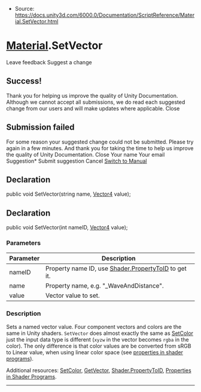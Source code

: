 * Source: https://docs.unity3d.com/6000.0/Documentation/ScriptReference/Material.SetVector.html

#  [Material](https://docs.unity3d.com/6000.0/Documentation/ScriptReference/Material.html).SetVector
Leave feedback
Suggest a change
## Success!
Thank you for helping us improve the quality of Unity Documentation. Although we cannot accept all submissions, we do read each suggested change from our users and will make updates where applicable.
Close
## Submission failed
For some reason your suggested change could not be submitted. Please <a>try again</a> in a few minutes. And thank you for taking the time to help us improve the quality of Unity Documentation.
Close
Your name Your email Suggestion* Submit suggestion
Cancel
[Switch to Manual](https://docs.unity3d.com/6000.0/Documentation/Manual/class-Material.html "Go to Material Component in the Manual")
## Declaration
public void SetVector(string name, [Vector4](https://docs.unity3d.com/6000.0/Documentation/ScriptReference/Vector4.html) value); 
## Declaration
public void SetVector(int nameID, [Vector4](https://docs.unity3d.com/6000.0/Documentation/ScriptReference/Vector4.html) value); 
### Parameters
Parameter | Description  
---|---  
nameID | Property name ID, use [Shader.PropertyToID](https://docs.unity3d.com/6000.0/Documentation/ScriptReference/Shader.PropertyToID.html) to get it.  
name | Property name, e.g. "_WaveAndDistance".  
value | Vector value to set.  
### Description
Sets a named vector value.
Four component vectors and colors are the same in Unity shaders. `SetVector` does almost exactly the same as [SetColor](https://docs.unity3d.com/6000.0/Documentation/ScriptReference/Material.SetColor.html) just the input data type is different (`xyzw` in the vector becomes `rgba` in the color). The only difference is that color values are be converted from sRGB to Linear value, when using linear color space (see [properties in shader programs](https://docs.unity3d.com/6000.0/Documentation/Manual/SL-PropertiesInPrograms.html)).  
  
Additional resources: [SetColor](https://docs.unity3d.com/6000.0/Documentation/ScriptReference/Material.SetColor.html), [GetVector](https://docs.unity3d.com/6000.0/Documentation/ScriptReference/Material.GetVector.html), [Shader.PropertyToID](https://docs.unity3d.com/6000.0/Documentation/ScriptReference/Shader.PropertyToID.html), [Properties in Shader Programs](https://docs.unity3d.com/6000.0/Documentation/Manual/SL-PropertiesInPrograms.html).
* * *
